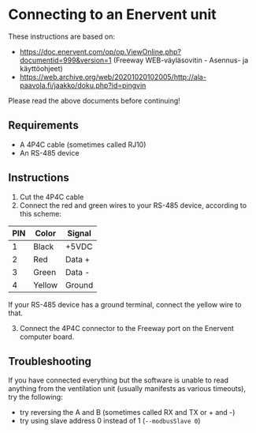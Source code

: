 # Connecting to an Enervent unit

These instructions are based on:

* https://doc.enervent.com/op/op.ViewOnline.php?documentid=999&version=1 (Freeway WEB-väyläsovitin - Asennus- ja käyttöohjeet)
* https://web.archive.org/web/20201020102005/http://ala-paavola.fi/jaakko/doku.php?id=pingvin

Please read the above documents before continuing!

## Requirements

* A 4P4C cable (sometimes called RJ10)
* An RS-485 device

## Instructions

1. Cut the 4P4C cable
2. Connect the red and green wires to your RS-485 device, according to this scheme:
 
| PIN | Color | Signal  |
|-----|-------|---------|
| 1   | Black | +5VDC   |
| 2   | Red   | Data +  |
| 3   | Green | Data -  |
| 4   | Yellow | Ground |

If your RS-485 device has a ground terminal, connect the yellow wire to that.

3. Connect the 4P4C connector to the Freeway port on the Enervent computer board.

## Troubleshooting

If you have connected everything but the software is unable to read anything from the ventilation unit (usually 
manifests as various timeouts), try the following:

* try reversing the A and B (sometimes called RX and TX or + and -)
* try using slave address 0 instead of 1 (`--modbusSlave 0`)
